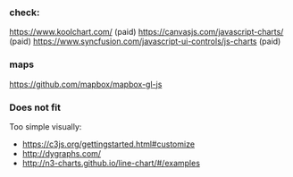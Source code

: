### check:
https://www.koolchart.com/ (paid)
https://canvasjs.com/javascript-charts/ (paid)
https://www.syncfusion.com/javascript-ui-controls/js-charts (paid)

### maps
https://github.com/mapbox/mapbox-gl-js

### Does not fit
Too simple visually: 
* https://c3js.org/gettingstarted.html#customize
* http://dygraphs.com/
* http://n3-charts.github.io/line-chart/#/examples
